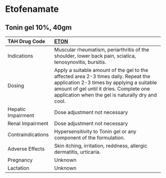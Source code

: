 # Etofenamate

## Tonin gel 10%, 40gm

| TAH Drug Code      | [ETON](https://www.tahsda.org.tw/drugs/hissearch.php?drug_code=ETON)                                                                                                                                                            |
|:-------------------|:--------------------------------------------------------------------------------------------------------------------------------------------------------------------------------------------------------------------------------|
| Indications        | Muscular rheumatism, periarthritis of the shoulder, lower back pain, sciatica, tenosynovitis, bursitis.                                                                                                                         |
| Dosing             | Apply a suitable amount of the gel to the affected area 2-3 times daily. Repeat the application 2-3 times by applying a suitable amount of gel until it dries. Complete one application when the gel is naturally dry and cool. |
| Hepatic Impairment | Dose adjustment not necessary                                                                                                                                                                                                   |
| Renal Impairment   | Dose adjustment not necessary                                                                                                                                                                                                   |
| Contraindications  | Hypersensitivity to Tonin gel or any component of the formulation.                                                                                                                                                              |
| Adverse Effects    | Skin itching, irritation, reddness, allergic dermatitis, urticaria.                                                                                                                                                             |
| Pregnancy          | Unknown                                                                                                                                                                                                                         |
| Lactation          | Unknown                                                                                                                                                                                                                         |

